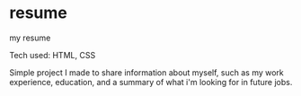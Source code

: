 # resume
my resume

Tech used: HTML, CSS

Simple project I made to share information about myself, such as my work experience, education, and a summary of what i'm looking for in future jobs.

